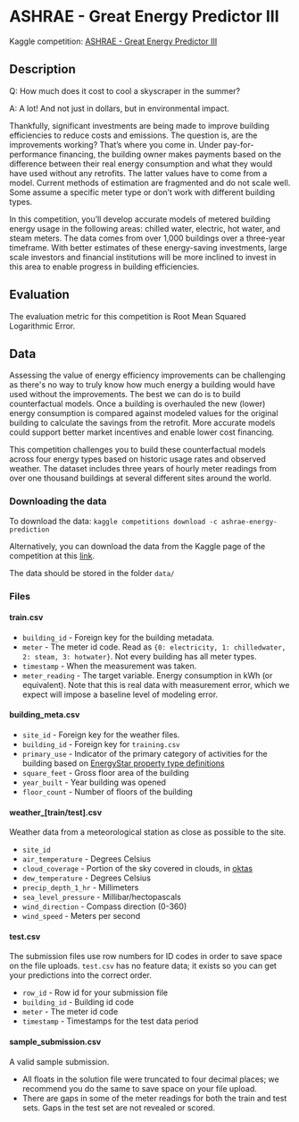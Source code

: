 # ASHRAE - Great Energy Predictor III
Kaggle competition: [ASHRAE - Great Energy Predictor III](https://www.kaggle.com/c/ashrae-energy-prediction)

## Description
Q: How much does it cost to cool a skyscraper in the summer?

A: A lot! And not just in dollars, but in environmental impact.

Thankfully, significant investments are being made to improve building efficiencies to reduce costs and emissions. The question is, are the improvements working? That’s where you come in. Under pay-for-performance financing, the building owner makes payments based on the difference between their real energy consumption and what they would have used without any retrofits. The latter values have to come from a model. Current methods of estimation are fragmented and do not scale well. Some assume a specific meter type or don’t work with different building types.

In this competition, you’ll develop accurate models of metered building energy usage in the following areas: chilled water, electric, hot water, and steam meters. The data comes from over 1,000 buildings over a three-year timeframe. With better estimates of these energy-saving investments, large scale investors and financial institutions will be more inclined to invest in this area to enable progress in building efficiencies.

## Evaluation
The evaluation metric for this competition is Root Mean Squared Logarithmic Error.

## Data
Assessing the value of energy efficiency improvements can be challenging as there's no way to truly know how much energy a building would have used without the improvements. The best we can do is to build counterfactual models. Once a building is overhauled the new (lower) energy consumption is compared against modeled values for the original building to calculate the savings from the retrofit. More accurate models could support better market incentives and enable lower cost financing.

This competition challenges you to build these counterfactual models across four energy types based on historic usage rates and observed weather. The dataset includes three years of hourly meter readings from over one thousand buildings at several different sites around the world.

### Downloading the data
To download the data:
`kaggle competitions download -c ashrae-energy-prediction`

Alternatively, you can download the data from the Kaggle page of the competition at this [link](https://www.kaggle.com/c/9994/download-all).

The data should be stored in the folder `data/`

### Files
#### train.csv
- `building_id` - Foreign key for the building metadata.
- `meter` - The meter id code. Read as `{0: electricity, 1: chilledwater, 2: steam, 3: hotwater}`. Not every building has all meter types.
- `timestamp` - When the measurement was taken.
- `meter_reading` - The target variable. Energy consumption in kWh (or equivalent). Note that this is real data with measurement error, which we expect will impose a baseline level of modeling error.

#### building_meta.csv
- `site_id` - Foreign key for the weather files.
- `building_id` - Foreign key for `training.csv`
- `primary_use` - Indicator of the primary category of activities for the building based on [EnergyStar property type definitions](https://www.energystar.gov/buildings/facility-owners-and-managers/existing-buildings/use-portfolio-manager/identify-your-property-type)
- `square_feet` - Gross floor area of the building
- `year_built` - Year building was opened
- `floor_count` - Number of floors of the building

#### weather_[train/test].csv
Weather data from a meteorological station as close as possible to the site.

- `site_id`
- `air_temperature` - Degrees Celsius
- `cloud_coverage` - Portion of the sky covered in clouds, in [oktas](https://en.wikipedia.org/wiki/Okta)
- `dew_temperature` - Degrees Celsius
- `precip_depth_1_hr` - Millimeters
- `sea_level_pressure` - Millibar/hectopascals
- `wind_direction` - Compass direction (0-360)
- `wind_speed` - Meters per second

#### test.csv
The submission files use row numbers for ID codes in order to save space on the file uploads. `test.csv` has no feature data; it exists so you can get your predictions into the correct order.

- `row_id` - Row id for your submission file
- `building_id` - Building id code
- `meter` - The meter id code
- `timestamp` - Timestamps for the test data period

#### sample_submission.csv
A valid sample submission.

- All floats in the solution file were truncated to four decimal places; we recommend you do the same to save space on your file upload.
- There are gaps in some of the meter readings for both the train and test sets. Gaps in the test set are not revealed or scored.

